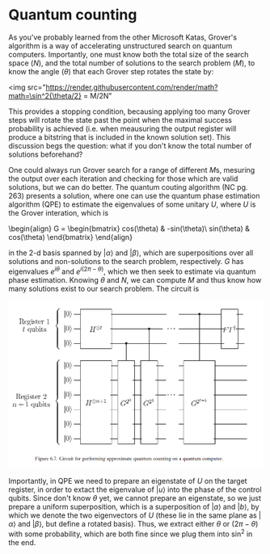 # Quantum counting

As you've probably learned from the other Microsoft Katas, Grover's algorithm is a way of accelerating unstructured search on quantum computers.  Importantly, one must know both the total size of the search space ($N$), and the total number of solutions to the search problem ($M$), to know the angle ($\theta$) that each Grover step rotates the state by:

<img src="https://render.githubusercontent.com/render/math?math=\sin^2{\theta/2} = M/2N"

This provides a stopping condition, becausing applying too many Grover steps will rotate the state past the point when the maximal success probability is achieved (i.e. when meausuring the output register will produce a bitstring that is included in the known solution set).  This discussion begs the question: what if you don't know the total number of solutions beforehand?  

One could always run Grover search for a range of different $M$s, mesuring the output over each iteration and checking for those which are valid solutions, but we can do better.  The quantum couting algorithm (NC pg. 263) presents a solution, where one can use the quantum phase estimation algorithm (QPE) to estimate the eigenvalues of some unitary $U$, where $U$ is the Grover interation, which is 

\begin{align}
    G = \begin{bmatrix}
    cos(\theta) & -sin(\theta)\\
    sin(\theta) & cos(\theta)
    \end{bmatrix}
\end{align}

in the 2-d basis spanned by $|\alpha\rangle$ and $|\beta\rangle$, which are superpositions over all solutions and non-solutions to the search problem, respectively.  $G$ has eigenvalues $e^{i\theta}$ and $e^{i(2\pi-\theta)}$, which we then seek to estimate via quantum phase estimation.  Knowing $\theta$ and $N$, we can compute $M$ and thus know how many solutions exist to our search problem.  The circuit is 

![image](circuit.PNG)

Importantly, in QPE we need to prepare an eigenstate of $U$ on the target register, in order to extact the eigenvalue of $|u\rangle$ into the phase of the control qubits.  Since don't know $\theta$ yet, we cannot prepare an eigenstate, so we just prepare a uniform superposition, which is a superposition of $|a\rangle$ and $|b\rangle$, by which we denote the two eigenvectors of $U$ (these lie in the same plane as $|\alpha\rangle$ and $|\beta\rangle$, but define a rotated basis).  Thus, we extract either $\theta$ or $(2\pi - \theta)$ with some probability, which are both fine since we plug them into $\sin^2$ in the end.
